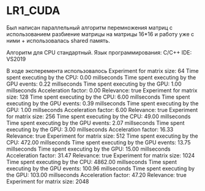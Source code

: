 # LR1_CUDA
Был написан параллельный алгоритм перемножения матриц с использованием разбиение матрицы на матрицы 16*16 и работу уже с ними + использовалась shared память. 

Алгоритм для CPU стандартный.
Язык программирования: С/С++
IDE: VS2019

В ходе	эксперемента использовалось
Experiment for matrix size: 64
Time spent executing by the CPU: 0.00 millseconds
Time spent executing by the GPU events: 0.22 millseconds
Time spent executing by the GPU: 1.00 millseconds
Acceleration factor: 0.00
Relevance: true
Experiment for matrix size: 128
Time spent executing by the CPU: 6.00 millseconds
Time spent executing by the GPU events: 0.39 millseconds
Time spent executing by the GPU: 1.00 millseconds
Acceleration factor: 6.00
Relevance: true
Experiment for matrix size: 256
Time spent executing by the CPU: 49.00 millseconds
Time spent executing by the GPU events: 2.07 millseconds
Time spent executing by the GPU: 3.00 millseconds
Acceleration factor: 16.33
Relevance: true
Experiment for matrix size: 512
Time spent executing by the CPU: 472.00 millseconds
Time spent executing by the GPU events: 13.75 millseconds
Time spent executing by the GPU: 15.00 millseconds
Acceleration factor: 31.47
Relevance: true
Experiment for matrix size: 1024
Time spent executing by the CPU: 4862.00 millseconds
Time spent executing by the GPU events: 100.96 millseconds
Time spent executing by the GPU: 103.00 millseconds
Acceleration factor: 47.20
Relevance: true
Experiment for matrix size: 2048
